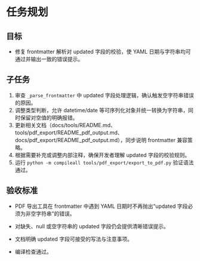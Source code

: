 # 任务规划

## 目标
- 修复 frontmatter 解析对 updated 字段的校验，使 YAML 日期与字符串均可通过并输出一致的错误提示。

## 子任务
1. 审查 `_parse_frontmatter` 中 updated 字段处理逻辑，确认触发空字符串错误的原因。
2. 调整类型判断，允许 datetime/date 等可序列化对象并统一转换为字符串，同时保留对空值的明确报错。
3. 更新相关文档（docs/tools/README.md、tools/pdf_export/README_pdf_output.md、docs/pdf_export/README_pdf_output.md），同步说明 frontmatter 兼容策略。
4. 根据需要补充或调整内部注释，确保开发者理解 updated 字段的校验规则。
5. 运行 `python -m compileall tools/pdf_export/export_to_pdf.py` 验证语法通过。

## 验收标准
- PDF 导出工具在 frontmatter 中遇到 YAML 日期时不再抛出“updated 字段必须为非空字符串”的错误。
- 对缺失、null 或空字符串的 updated 字段仍会提供清晰错误提示。
- 文档明确 updated 字段可接受的写法与注意事项。

- 编译检查通过。
